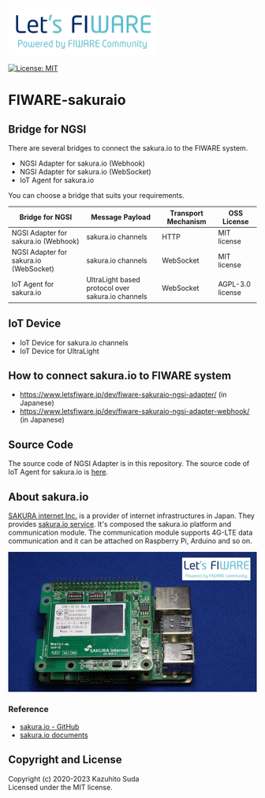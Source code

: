 [![Let's FIWARE Banner](https://github.com/lets-fiware/fiware-sakuraio/blob/gh-pages/images/lets-fiware-logo-non-free.png)](https://www.letsfiware.jp/)

[![License: MIT](https://img.shields.io/github/license/lets-fiware/fiware-sakuraio.svg)](https://opensource.org/licenses/MIT)

# FIWARE-sakuraio

## Bridge for NGSI

There are several bridges to connect the sakura.io to the FIWARE system.

- NGSI Adapter for sakura.io (Webhook)
- NGSI Adapter for sakura.io (WebSocket)
- IoT Agent for sakura.io

You can choose a bridge that suits your requirements.

| Bridge for NGSI                        | Message Payload                                   | Transport Mechanism | OSS License      |
| ---------------------------------------| ------------------------------------------------- | ------------------- | ---------------- |
| NGSI Adapter for sakura.io (Webhook)   | sakura.io channels                                | HTTP                | MIT license      |
| NGSI Adapter for sakura.io (WebSocket) | sakura.io channels                                | WebSocket           | MIT license      | 
| IoT Agent for sakura.io                | UltraLight based protocol over sakura.io channels | WebSocket           | AGPL-3.0 license |

## IoT Device

- IoT Device for sakura.io channels
- IoT Device for UltraLight

## How to connect sakura.io to FIWARE system

- https://www.letsfiware.jp/dev/fiware-sakuraio-ngsi-adapter/ (in Japanese)
- https://www.letsfiware.jp/dev/fiware-sakuraio-ngsi-adapter-webhook/ (in Japanese)

## Source Code

The source code of NGSI Adapter is in this repository. The source code of IoT Agent for sakura.io is
[here](https://github.com/lets-fiware/custom-iotagent-sakuraio).

## About sakura.io

[SAKURA internet Inc.](https://www.sakura.ad.jp/en/corporate/) is a provider of internet infrastructures in Japan.
They provides [sakura.io service](https://sakura.io/). It's composed the sakura.io platform and communication module.
The communication module supports 4G-LTE data communication and it can be attached on Raspberry Pi, Arduino and so on.

![](https://github.com/lets-fiware/fiware-sakuraio/blob/gh-pages/images/sakuraio-module-on-raspberrypi-non-free.png)

### Reference
-    [sakura.io - GitHub](https://github.com/sakuraio)
-    [sakura.io documents](https://sakura.io/docs/)

## Copyright and License

Copyright (c) 2020-2023 Kazuhito Suda<br>
Licensed under the MIT license.
